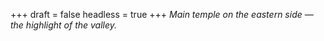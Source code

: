 
+++
draft = false
headless = true
+++
_Main temple on the eastern side &mdash; the highlight of the valley._
